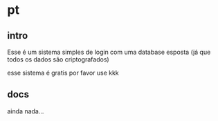 # pt
## intro
Esse é um sistema simples de login com uma database esposta (já que todos os dados são criptografados)

esse sistema é gratis por favor use kkk
## docs
ainda nada...
